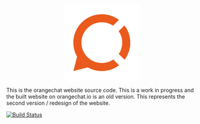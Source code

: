 <p align="center">
  <img width="200" height="200" src="https://raw.githubusercontent.com/orangechat/website-source/master/app/images/logo.png">
</p>

This is the orangechat website source code. This is a work in progress and the built website on orangechat.io is an old version. This represents the second version / redesign of the website.

[![Build Status](https://travis-ci.org/orangechat/website-source.svg?branch=master)](https://travis-ci.org/orangechat/website-source)
